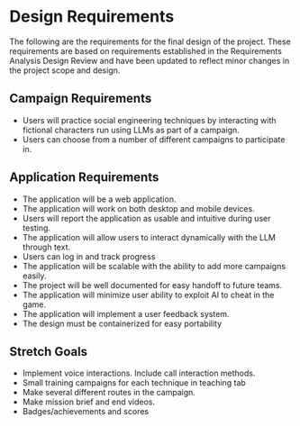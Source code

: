 # Design Requirements

The following are the requirements for the final design of the project. These requirements are based on requirements established in the Requirements Analysis Design Review and have been updated to reflect minor changes in the project scope and design.

## Campaign Requirements

- Users will practice social engineering techniques by interacting with fictional characters run using LLMs as part of a campaign.
- Users can choose from a number of different campaigns to participate in.

## Application Requirements

- The application will be a web application.
- The application will work on both desktop and mobile devices.
- Users will report the application as usable and intuitive during user testing.
- The application will allow users to interact dynamically with the LLM through text.
- Users can log in and track progress
- The application will be scalable with the ability to add more campaigns easily.
- The project will be well documented for easy handoff to future teams.
- The application will minimize user ability to exploit AI to cheat in the game.
- The application will implement a user feedback system.
- The design must be containerized for easy portability

## Stretch Goals

- Implement voice interactions. Include call interaction methods.
- Small training campaigns for each technique in teaching tab
- Make several different routes in the campaign.
- Make mission brief and end videos.
- Badges/achievements and scores